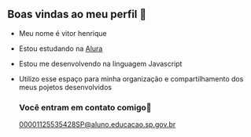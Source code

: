 ## Boas vindas ao meu perfil 💙

- Meu nome é vitor henrique

 - Estou estudando na [Alura ](https://ww.alura.br)
- Estou me desenvolvendo na linguagem Javascript
- Utilizo esse espaço para minha organização e compartilhamento dos meus pojetos desenvolvidos

  ### Você entram em contato comigo📧

  00001125535428SP@aluno.educacao.sp.gov.br
